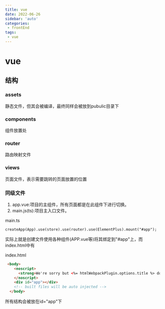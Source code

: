 ```yaml
---
title: vue
date: 2022-06-26
sidebar: 'auto'
categories:
 - frontEnd
tags:
 - vue
---
```


# vue

## 结构

### assets

静态文件，但其会被编译，最终同样会被放到pubulic目录下

### components

组件放置处

### router

路由映射文件

### views

页面文件，表示需要跳转的页面放置的位置

### 同级文件

1. app.vue:项目的主组件，所有页面都是在此组件下进行切换。
2. main.js(ts):项目主入口文件。

main.ts

```
createApp(App).use(store).use(router).use(ElementPlus).mount("#app");
```

实际上就是创建文件使用各种组件(APP.vue等)将其绑定到"#app"上，而index.html中有

index.html

```html
 <body>
    <noscript>
      <strong>We're sorry but <%= htmlWebpackPlugin.options.title %> doesn't work properly without JavaScript enabled. Please enable it to continue.</strong>
    </noscript>
    <div id="app"></div>
    <!-- built files will be auto injected -->
  </body>
```

所有结构会被放在id="app"下
